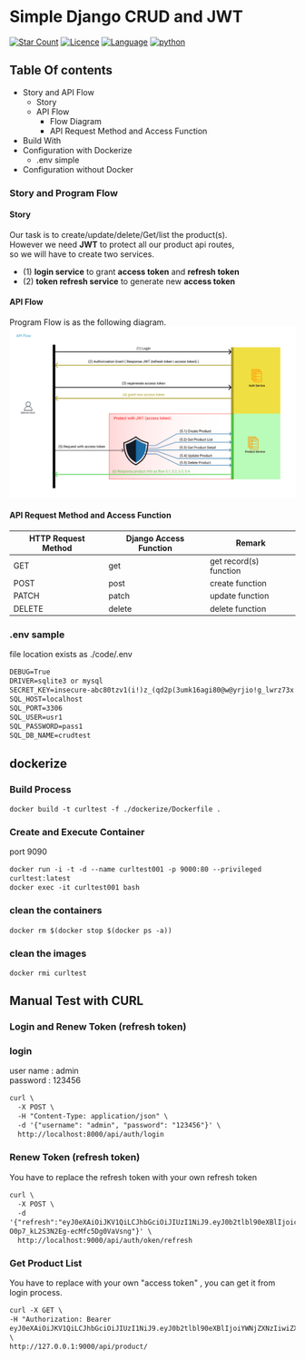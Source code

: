 <div id="top"></div> 

# Simple Django CRUD and JWT

[![Star Count](https://img.shields.io/badge/dynamic/json?color=brightgreen&label=Star&query=stargazers_count&url=https%3A%2F%2Fapi.github.com%2Frepos%2Fhelloakn%2Fdjango-crud-and-jwt)](https://github.com/helloakn/django-crud-and-jwt) 
[![Licence](https://img.shields.io/badge/dynamic/json?color=informational&label=LICENCE&query=license.name&url=https%3A%2F%2Fapi.github.com%2Frepos%2Fhelloakn%2FVehicleTrackingSystem-FullStack)](https://github.com/helloakn/django-crud-and-jwt) 
[![Language](https://img.shields.io/badge/dynamic/json?color=blueviolet&label=Language&query=language&url=https%3A%2F%2Fapi.github.com%2Frepos%2Fhelloakn%2Fdjango-crud-and-jwt)](https://github.com/helloakn/django-crud-and-jwt) 
[![python](https://img.shields.io/badge/python-v3.10-blue)](https://github.com/helloakn/django-crud-and-jwt) 

## Table Of contents
- Story and API Flow 
  - Story
  - API Flow  
    - Flow Diagram
    - API Request Method and Access Function 
- Build With
- Configuration with Dockerize
  - .env simple 
- Configuration without Docker

### Story and Program Flow

#### Story
Our task is to create/update/delete/Get/list the product(s).  
However we need **JWT** to protect all our product api routes,  
so we will have to create two services.  
- (1) **login service** to grant **access token** and **refresh token**  
- (2) **token refresh service** to generate new **access token** 
#### API Flow
Program Flow is as the following diagram.
![alt text](resource/apiflow.png)
#### API Request Method and Access Function  
HTTP Request Method | Django Access Function | Remark
--- | ---  | ---
GET | get | get record(s) function
POST | post | create function
PATCH | patch | update function
DELETE | delete | delete function

### .env sample
file location exists as ./code/.env
```
DEBUG=True
DRIVER=sqlite3 or mysql
SECRET_KEY=insecure-abc80tzv1(i!)z_(qd2p(3umk16agi80@w@yrjio!g_lwrz73x
SQL_HOST=localhost
SQL_PORT=3306
SQL_USER=usr1
SQL_PASSWORD=pass1
SQL_DB_NAME=crudtest
```

## dockerize
### Build Process
```shell
docker build -t curltest -f ./dockerize/Dockerfile .
```
### Create and Execute Container
port 9090
```shell
docker run -i -t -d --name curltest001 -p 9000:80 --privileged curltest:latest
docker exec -it curltest001 bash
```
### clean the containers
```shell
docker rm $(docker stop $(docker ps -a))
```
### clean the images
```shell
docker rmi curltest
```


## Manual Test with CURL
### Login and Renew Token (refresh token)
### login
user name : admin  
password : 123456  

```shell
curl \
  -X POST \
  -H "Content-Type: application/json" \
  -d '{"username": "admin", "password": "123456"}' \
  http://localhost:8000/api/auth/login
```
### Renew Token (refresh token)
You have to replace the refresh token with your own refresh token
```shell
curl \
  -X POST \
  -d '{"refresh":"eyJ0eXAiOiJKV1QiLCJhbGciOiJIUzI1NiJ9.eyJ0b2tlbl90eXBlIjoicmVmcmVzaCIsImV4cCI6MTY1MDk4MzY0NywiaWF0IjoxNjUwODk3MjQ3LCJqdGkiOiIyMmY0NThmMTA4YWE0NjEzOTEwYjA4ZWIxODRhMzdhMCIsInVzZXJfaWQiOjF9.S1_5PJVJERCx-O0p7_kL2S3N2Eg-ecMfc5Dg0VaVsng"}' \
  http://localhost:9000/api/auth/oken/refresh
```

### Get Product List
You have to replace with your own "access token" , you can get it from login process.
```shell
curl -X GET \
-H "Authorization: Bearer eyJ0eXAiOiJKV1QiLCJhbGciOiJIUzI1NiJ9.eyJ0b2tlbl90eXBlIjoiYWNjZXNzIiwiZXhwIjoxNjUwODk4MzgwLCJpYXQiOjE2NTA4OTgwODAsImp0aSI6IjNiMzBkZjc1OGEwMTQ4YjNiZGRlYTc3YzYwYzJkZDc2IiwidXNlcl9pZCI6MX0.5VBwMa0DptAB_7WyRjy4fE7FLgTJv_tDYcloT3_BIzM" \
http://127.0.0.1:9000/api/product/
```
